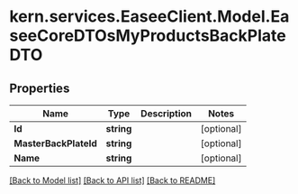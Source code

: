 # kern.services.EaseeClient.Model.EaseeCoreDTOsMyProductsBackPlateDTO

## Properties

Name | Type | Description | Notes
------------ | ------------- | ------------- | -------------
**Id** | **string** |  | [optional] 
**MasterBackPlateId** | **string** |  | [optional] 
**Name** | **string** |  | [optional] 

[[Back to Model list]](../README.md#documentation-for-models) [[Back to API list]](../README.md#documentation-for-api-endpoints) [[Back to README]](../README.md)


